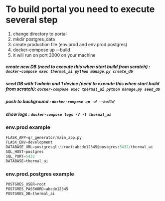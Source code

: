 # To build portal you need to execute several step
1. change directory to portal
2. mkdir postgres_data
3. create production file (env.prod and env.prod.postgres)
4. docker-compose up --build
5. it will run on port 3000 on your machine


##### create new DB (need to execute this when start build from scratch) : `docker-compose exec thermal_ai python manage.py create_db`
##### seed DB with 1 admin and 1 device (need to execute this when start build from scratch): `docker-compose exec thermal_ai python manage.py seed_db`
##### push to background : `docker-compose up -d --build`
##### show logs :  `docker-compose logs -f -t thermal_ai`

### env.prod example
```python
FLASK_APP=qr_generator/main_app.py
FLASK_ENV=development
DATABASE_URL=postgresql://root:abcde12345@postgres:5432/thermal_ai
SQL_HOST=postgres
SQL_PORT=5432
DATABASE=thermal_ai
```

### env.prod.postgres example
```python
POSTGRES_USER=root
POSTGRES_PASSWORD=abcde12345
POSTGRES_DB=thermal_ai
```
